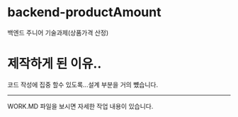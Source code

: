 # backend-productAmount
백엔드 주니어 기술과제(상품가격 산정)

# 제작하게 된 이유..
코드 작성에 집중 할수 있도록...설계 부분을 거의 뻈습니다.

---

WORK.MD 파일을 보시면 자세한 작업 내용이 있습니다.